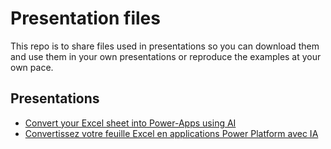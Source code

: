 # Presentation files

 This repo is to share files used in presentations so you can download them and use them in your own presentations or reproduce the examples at your own pace.

## Presentations

- [Convert your Excel sheet into Power-Apps using AI​](./Excel-2-PowerApp-using-AI/)
- [Convertissez votre feuille Excel en applications Power Platform avec IA​](./Excel-2-PowerApp-using-AI/)


